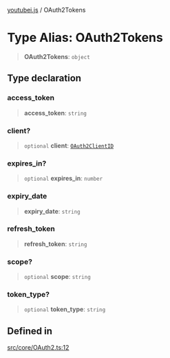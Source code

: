 [youtubei.js](../README.md) / OAuth2Tokens

# Type Alias: OAuth2Tokens

> **OAuth2Tokens**: `object`

## Type declaration

### access\_token

> **access\_token**: `string`

### client?

> `optional` **client**: [`OAuth2ClientID`](OAuth2ClientID.md)

### expires\_in?

> `optional` **expires\_in**: `number`

### expiry\_date

> **expiry\_date**: `string`

### refresh\_token

> **refresh\_token**: `string`

### scope?

> `optional` **scope**: `string`

### token\_type?

> `optional` **token\_type**: `string`

## Defined in

[src/core/OAuth2.ts:12](https://github.com/LuanRT/YouTube.js/blob/eb21af33db708f0355f4fb15881f5d4fabc7b06c/src/core/OAuth2.ts#L12)
